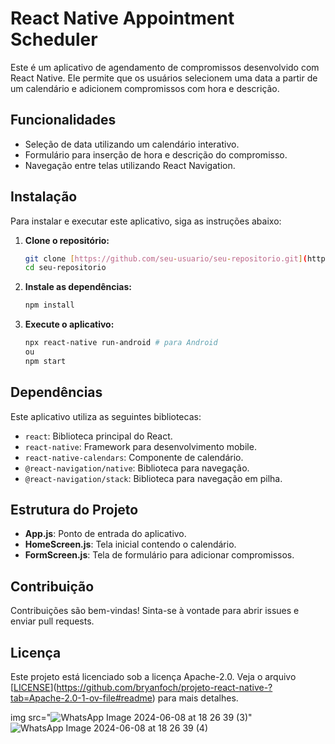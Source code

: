 # React Native Appointment Scheduler

Este é um aplicativo de agendamento de compromissos desenvolvido com React Native. Ele permite que os usuários selecionem uma data a partir de um calendário e adicionem compromissos com hora e descrição.

## Funcionalidades

- Seleção de data utilizando um calendário interativo.
- Formulário para inserção de hora e descrição do compromisso.
- Navegação entre telas utilizando React Navigation.

## Instalação

Para instalar e executar este aplicativo, siga as instruções abaixo:

1. **Clone o repositório:**

    ```bash
    git clone [https://github.com/seu-usuario/seu-repositorio.git](https://github.com/bryanfoch/projeto-react-native-)
    cd seu-repositorio
    ```

2. **Instale as dependências:**

    ```bash
    npm install
    ```

3. **Execute o aplicativo:**

    ```bash
    npx react-native run-android # para Android
    ou
    npm start
    ```

## Dependências

Este aplicativo utiliza as seguintes bibliotecas:

- `react`: Biblioteca principal do React.
- `react-native`: Framework para desenvolvimento mobile.
- `react-native-calendars`: Componente de calendário.
- `@react-navigation/native`: Biblioteca para navegação.
- `@react-navigation/stack`: Biblioteca para navegação em pilha.

## Estrutura do Projeto

- **App.js**: Ponto de entrada do aplicativo.
- **HomeScreen.js**: Tela inicial contendo o calendário.
- **FormScreen.js**: Tela de formulário para adicionar compromissos.

## Contribuição

Contribuições são bem-vindas! Sinta-se à vontade para abrir issues e enviar pull requests.

## Licença

Este projeto está licenciado sob a licença Apache-2.0. Veja o arquivo [[LICENSE](LICENSE)](https://github.com/bryanfoch/projeto-react-native-?tab=Apache-2.0-1-ov-file#readme) para mais detalhes.



img src="![WhatsApp Image 2024-06-08 at 18 26 39 (3)](https://github.com/bryanfoch/projeto-react-native-/assets/129864145/add57292-c111-43a8-95f3-9be105eb1ee2)" 
![WhatsApp Image 2024-06-08 at 18 26 39 (4)](https://github.com/bryanfoch/projeto-react-native-/assets/129864145/978a081c-c9c8-4977-8d66-7d0a5024a0ec)

